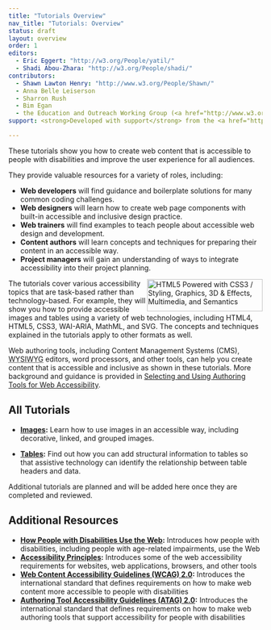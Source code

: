 ```yaml
---
title: "Tutorials Overview"
nav_title: "Tutorials: Overview"
status: draft
layout: overview
order: 1
editors:
  - Eric Eggert: "http://w3.org/People/yatil/"
  - Shadi Abou-Zhara: "http://w3.org/People/shadi/"
contributors:
  - Shawn Lawton Henry: "http://www.w3.org/People/Shawn/"
  - Anna Belle Leiserson
  - Sharron Rush
  - Bim Egan
  - the Education and Outreach Working Group (<a href="http://www.w3.org/WAI/EO/">EOWG</a>)
support: <strong>Developed with support</strong> from the <a href="http://www.w3.org/WAI/ACT/">WAI-ACT</a> project, co-funded by the European Commission <abbr title="Information Society Technologies">IST</abbr> Programme.

---
```


These tutorials show you how to create web content that is accessible to people with disabilities and improve the user experience for all audiences.

They provide valuable resources for a variety of roles, including:

* **Web developers** will find guidance and boilerplate solutions for many common coding challenges.
* **Web designers** will learn how to create web page components with built-in accessible and inclusive design practice.
* **Web trainers** will find examples to teach people about accessible web design and development.
* **Content authors** will learn concepts and techniques for preparing their content in an accessible way.
* **Project managers** will gain an understanding of ways to integrate accessibility into their project planning.

<a href="http://www.w3.org/html/logo/" style="float:right; border:none;"><img src="http://www.w3.org/html/logo/badge/html5-badge-h-css3-graphics-multimedia-semantics.png" width="229" height="64" alt="HTML5 Powered with CSS3 / Styling, Graphics, 3D &amp; Effects, Multimedia, and Semantics" title="HTML5 Powered with CSS3 / Styling, Graphics, 3D &amp; Effects, Multimedia, and Semantics"></a> The tutorials cover various accessibility topics that are task-based rather than technology-based. For example, they will show you how to provide accessible images and tables using a variety of web technologies, including HTML4, HTML5, CSS3, WAI-ARIA, MathML, and SVG. The concepts and techniques explained in the tutorials apply to other formats as well.

Web authoring tools, including Content Management Systems (CMS), <abbr title="What you see is what you get">WYSIWYG</abbr> editors, word processors, and other tools, can help you create content that is accessible and inclusive as shown in these tutorials. More background and guidance is provided in [Selecting and Using Authoring Tools for Web Accessibility](http://w3.org/wai/impl/software).

## All Tutorials

-   **[Images](images/index.html):** Learn how to use images in an accessible way, including decorative, linked, and grouped images.

-   **[Tables](tables/index.html):** Find out how you can add structural information to tables so that assistive technology can identify the relationship between table headers and data.

Additional tutorials are planned and will be added here once they are completed and reviewed.

## Additional Resources

* **[How People with Disabilities Use the Web](http://www.w3.org/WAI/intro/people-use-web/Overview):** Introduces how people with disabilities, including people with age-related impairments, use the Web
* **[Accessibility Principles](http://www.w3.org/WAI/intro/people-use-web/principles):** Introduces some of the web accessibility requirements for websites, web applications, browsers, and other tools
* **[Web Content Accessibility Guidelines (WCAG) 2.0](http://www.w3.org/WAI/intro/wcag):** Introduces the international standard that defines requirements on how to make web content more accessible to people with disabilities
* **[Authoring Tool Accessibility Guidelines (ATAG) 2.0](http://www.w3.org/WAI/intro/atag):** Introduces the international standard that defines requirements on how to make web authoring tools that support accessibility for people with disabilities
